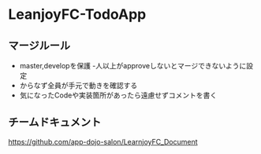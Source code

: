# LeanjoyFC-TodoApp
## マージルール
- master,developを保護
-人以上がapproveしないとマージできないように設定
- からなず全員が手元で動きを確認する
- 気になったCodeや実装箇所があったら遠慮せずコメントを書く

## チームドキュメント
https://github.com/app-dojo-salon/LearnjoyFC_Document




